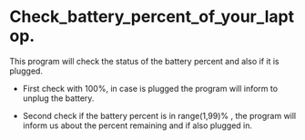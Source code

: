 # Check_battery_percent_of_your_laptop.

This program will check the status of the battery percent and also if it is plugged.

- First check with 100%, in case is plugged the program will inform to unplug the battery.

- Second check if the battery percent is in range(1,99)% , the program  will inform us about the percent remaining  and if also plugged in.

